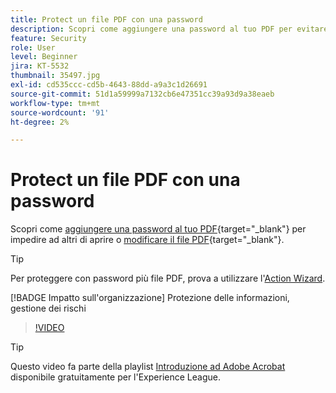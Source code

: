 ```yaml
---
title: Protect un file PDF con una password
description: Scopri come aggiungere una password al tuo PDF per evitare che altri aprano o modifichino il file
feature: Security
role: User
level: Beginner
jira: KT-5532
thumbnail: 35497.jpg
exl-id: cd535ccc-cd5b-4643-88dd-a9a3c1d26691
source-git-commit: 51d1a59999a7132cb6e47351cc39a93d9a38eaeb
workflow-type: tm+mt
source-wordcount: '91'
ht-degree: 2%

---
```


# Protect un file PDF con una password

Scopri come [aggiungere una password al tuo PDF](https://www.adobe.com/it/acrobat/online/password-protect-pdf.html){target="_blank"} per impedire ad altri di aprire o [modificare il file PDF](https://www.adobe.com/it/acrobat/online/pdf-editor.html){target="_blank"}.

>[!TIP]
>
>Per proteggere con password più file PDF, prova a utilizzare l&#39;[Action Wizard](../advanced-tasks/action.md).

[!BADGE Impatto sull&#39;organizzazione]
Protezione delle informazioni, gestione dei rischi

>[!VIDEO](https://video.tv.adobe.com/v/35497?quality=12&learn=on&hidetitle=true)

>[!TIP]
>
Questo video fa parte della playlist [Introduzione ad Adobe Acrobat](https://experienceleague.adobe.com/en/playlists/acrobat-get-started-business-users) disponibile gratuitamente per l&#39;Experience League.